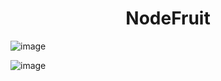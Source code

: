 <h1 align="center"> NodeFruit </h1>

![image](https://user-images.githubusercontent.com/30556710/224397875-3ee6a099-8e96-4759-bd93-aa964b7a7518.png)

![image](https://user-images.githubusercontent.com/30556710/224398016-c8f73de4-e50b-4b3f-a6f9-d00994d4f4cc.png)
